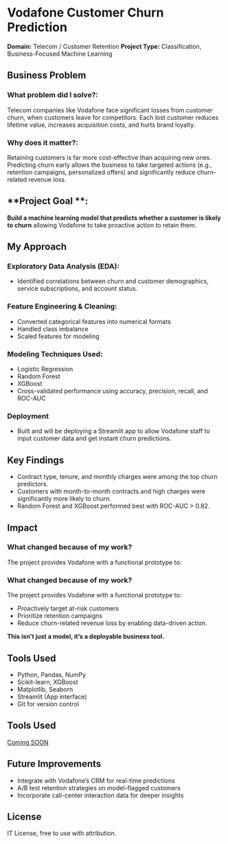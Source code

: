 # Vodafone Customer Churn Prediction
**Domain:** Telecom / Customer Retention
**Project Type:** Classification, Business-Focused Machine Learning

## **Business Problem**

### **What problem did I solve?**:

Telecom companies like Vodafone face significant losses from customer churn, when customers leave for competitors. Each lost customer reduces lifetime value, increases acquisition costs, and hurts brand loyalty.

### **Why does it matter?**:
Retaining customers is far more cost-effective than acquiring new ones. Predicting churn early allows the business to take targeted actions (e.g., retention campaigns, personalized offers) and significantly reduce churn-related revenue loss.

## **Project Goal **:
**Build a machine learning model that predicts whether a customer is likely to churn** allowing Vodafone to take proactive action to retain them.

## **My Approach**
### **Exploratory Data Analysis (EDA):**
   -  Identified correlations between churn and customer demographics, service subscriptions, and account status.
### **Feature Engineering & Cleaning:**
  - Converted categorical features into numerical formats
  - Handled class imbalance
  - Scaled features for modeling
### **Modeling Techniques Used:**
  - Logistic Regression
  - Random Forest
  - XGBoost
  - Cross-validated performance using accuracy, precision, recall, and ROC-AUC
### **Deployment**
  - Built and will be deploying a Streamlit app to allow Vodafone staff to input customer data and get instant churn predictions.
## **Key Findings**
 - Contract type, tenure, and monthly charges were among the top churn predictors.
 - Customers with month-to-month contracts and high charges were significantly more likely to churn.
 - Random Forest and XGBoost performed best with ROC-AUC > 0.82.
## **Impact**
###  What changed because of my work?
The project provides Vodafone with a functional prototype to:
### What changed because of my work?
The project provides Vodafone with a functional prototype to:
 - Proactively target at-risk customers
 - Prioritize retention campaigns
 - Reduce churn-related revenue loss by enabling data-driven action.

**This isn’t just a model, it’s a deployable business tool.**
## **Tools Used** 
- Python, Pandas, NumPy
- Scikit-learn, XGBoost
- Matplotlib, Seaborn
- Streamlit (App interface)
- Git for version control
## **Tools Used** 
 [Coming SOON](LINK)
## **Future Improvements**
- Integrate with Vodafone’s CRM for real-time predictions
- A/B test retention strategies on model-flagged customers
- Incorporate call-center interaction data for deeper insights
  
## **License**
IT License, free to use with attribution.




